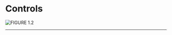 # Controls

![FIGURE 1.2](assets/sb01-top-bw.svg)

<!-- <article> -->
<!---->
<!-- - `TUNE` -->
<!-- - `MODULATOR` -->
<!--   - `LFO/CLK RATE` -->
<!--   - `WAVEFORM` -->
<!-- - `VCO` -->
<!--   - `MOD` -->
<!--   - `RANGE` -->
<!--   - `PULSE WIDTH` Slider -->
<!--   - `PULSE WIDTH` Switch -->
<!-- - `SOURCE MIXER` -->
<!--   - `PULSE` Level Slider -->
<!--   - `SAW` Level Slider -->
<!--   - `SUB OSC` Level Slider -->
<!--   - `SUB OSC` Selector Switch -->
<!-- - `VCF` -->
<!--   - `FREQ` -->
<!--   - `RES` -->
<!--   - `ENV` -->
<!--   - `MOD` -->
<!--   - `KYBD` -->
<!-- - `VCA` Envelope Switch -->
<!-- - `ENV` -->
<!--   - Trigger Mode -->
<!--   - `A` -->
<!--   - `D` -->
<!--   - `S` -->
<!--   - `R` -->
<!-- - `VOLUME` -->
<!-- - `PORTAMENTO` -->
<!-- - `PORTAMENTO` Mode Toggle -->
<!-- - `TRANSPOSE` Toggle -->
<!-- - `BENDER` -->
<!--   - `BENDER VCF` -->
<!--   - `BENDER VCO` -->
<!--   - `LFO MOD` -->
<!---->
<!-- </article> -->

---
